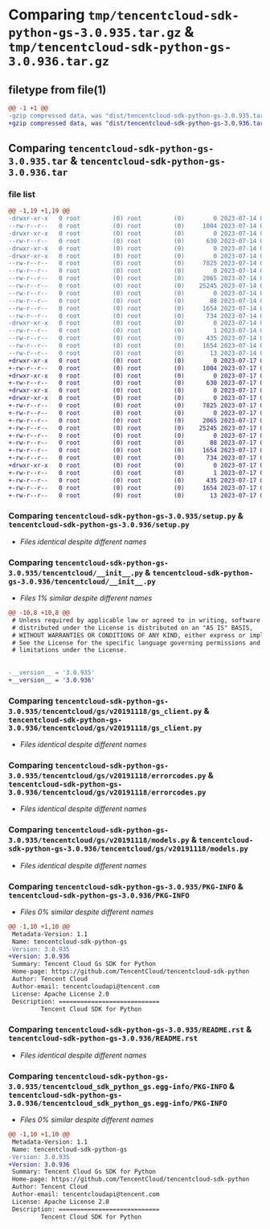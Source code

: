 # Comparing `tmp/tencentcloud-sdk-python-gs-3.0.935.tar.gz` & `tmp/tencentcloud-sdk-python-gs-3.0.936.tar.gz`

## filetype from file(1)

```diff
@@ -1 +1 @@
-gzip compressed data, was "dist/tencentcloud-sdk-python-gs-3.0.935.tar", last modified: Fri Jul 14 00:31:23 2023, max compression
+gzip compressed data, was "dist/tencentcloud-sdk-python-gs-3.0.936.tar", last modified: Mon Jul 17 00:25:49 2023, max compression
```

## Comparing `tencentcloud-sdk-python-gs-3.0.935.tar` & `tencentcloud-sdk-python-gs-3.0.936.tar`

### file list

```diff
@@ -1,19 +1,19 @@
-drwxr-xr-x   0 root         (0) root         (0)        0 2023-07-14 00:31:23.000000 tencentcloud-sdk-python-gs-3.0.935/
--rw-r--r--   0 root         (0) root         (0)     1004 2023-07-14 00:31:22.000000 tencentcloud-sdk-python-gs-3.0.935/setup.py
-drwxr-xr-x   0 root         (0) root         (0)        0 2023-07-14 00:31:23.000000 tencentcloud-sdk-python-gs-3.0.935/tencentcloud/
--rw-r--r--   0 root         (0) root         (0)      630 2023-07-14 00:31:22.000000 tencentcloud-sdk-python-gs-3.0.935/tencentcloud/__init__.py
-drwxr-xr-x   0 root         (0) root         (0)        0 2023-07-14 00:31:23.000000 tencentcloud-sdk-python-gs-3.0.935/tencentcloud/gs/
-drwxr-xr-x   0 root         (0) root         (0)        0 2023-07-14 00:31:23.000000 tencentcloud-sdk-python-gs-3.0.935/tencentcloud/gs/v20191118/
--rw-r--r--   0 root         (0) root         (0)     7825 2023-07-14 00:31:22.000000 tencentcloud-sdk-python-gs-3.0.935/tencentcloud/gs/v20191118/gs_client.py
--rw-r--r--   0 root         (0) root         (0)        0 2023-07-14 00:31:22.000000 tencentcloud-sdk-python-gs-3.0.935/tencentcloud/gs/v20191118/__init__.py
--rw-r--r--   0 root         (0) root         (0)     2065 2023-07-14 00:31:22.000000 tencentcloud-sdk-python-gs-3.0.935/tencentcloud/gs/v20191118/errorcodes.py
--rw-r--r--   0 root         (0) root         (0)    25245 2023-07-14 00:31:22.000000 tencentcloud-sdk-python-gs-3.0.935/tencentcloud/gs/v20191118/models.py
--rw-r--r--   0 root         (0) root         (0)        0 2023-07-14 00:31:22.000000 tencentcloud-sdk-python-gs-3.0.935/tencentcloud/gs/__init__.py
--rw-r--r--   0 root         (0) root         (0)       88 2023-07-14 00:31:23.000000 tencentcloud-sdk-python-gs-3.0.935/setup.cfg
--rw-r--r--   0 root         (0) root         (0)     1654 2023-07-14 00:31:23.000000 tencentcloud-sdk-python-gs-3.0.935/PKG-INFO
--rw-r--r--   0 root         (0) root         (0)      734 2023-07-14 00:31:22.000000 tencentcloud-sdk-python-gs-3.0.935/README.rst
-drwxr-xr-x   0 root         (0) root         (0)        0 2023-07-14 00:31:23.000000 tencentcloud-sdk-python-gs-3.0.935/tencentcloud_sdk_python_gs.egg-info/
--rw-r--r--   0 root         (0) root         (0)        1 2023-07-14 00:31:23.000000 tencentcloud-sdk-python-gs-3.0.935/tencentcloud_sdk_python_gs.egg-info/dependency_links.txt
--rw-r--r--   0 root         (0) root         (0)      435 2023-07-14 00:31:23.000000 tencentcloud-sdk-python-gs-3.0.935/tencentcloud_sdk_python_gs.egg-info/SOURCES.txt
--rw-r--r--   0 root         (0) root         (0)     1654 2023-07-14 00:31:23.000000 tencentcloud-sdk-python-gs-3.0.935/tencentcloud_sdk_python_gs.egg-info/PKG-INFO
--rw-r--r--   0 root         (0) root         (0)       13 2023-07-14 00:31:23.000000 tencentcloud-sdk-python-gs-3.0.935/tencentcloud_sdk_python_gs.egg-info/top_level.txt
+drwxr-xr-x   0 root         (0) root         (0)        0 2023-07-17 00:25:49.000000 tencentcloud-sdk-python-gs-3.0.936/
+-rw-r--r--   0 root         (0) root         (0)     1004 2023-07-17 00:25:48.000000 tencentcloud-sdk-python-gs-3.0.936/setup.py
+drwxr-xr-x   0 root         (0) root         (0)        0 2023-07-17 00:25:49.000000 tencentcloud-sdk-python-gs-3.0.936/tencentcloud/
+-rw-r--r--   0 root         (0) root         (0)      630 2023-07-17 00:25:48.000000 tencentcloud-sdk-python-gs-3.0.936/tencentcloud/__init__.py
+drwxr-xr-x   0 root         (0) root         (0)        0 2023-07-17 00:25:49.000000 tencentcloud-sdk-python-gs-3.0.936/tencentcloud/gs/
+drwxr-xr-x   0 root         (0) root         (0)        0 2023-07-17 00:25:49.000000 tencentcloud-sdk-python-gs-3.0.936/tencentcloud/gs/v20191118/
+-rw-r--r--   0 root         (0) root         (0)     7825 2023-07-17 00:25:48.000000 tencentcloud-sdk-python-gs-3.0.936/tencentcloud/gs/v20191118/gs_client.py
+-rw-r--r--   0 root         (0) root         (0)        0 2023-07-17 00:25:48.000000 tencentcloud-sdk-python-gs-3.0.936/tencentcloud/gs/v20191118/__init__.py
+-rw-r--r--   0 root         (0) root         (0)     2065 2023-07-17 00:25:48.000000 tencentcloud-sdk-python-gs-3.0.936/tencentcloud/gs/v20191118/errorcodes.py
+-rw-r--r--   0 root         (0) root         (0)    25245 2023-07-17 00:25:48.000000 tencentcloud-sdk-python-gs-3.0.936/tencentcloud/gs/v20191118/models.py
+-rw-r--r--   0 root         (0) root         (0)        0 2023-07-17 00:25:48.000000 tencentcloud-sdk-python-gs-3.0.936/tencentcloud/gs/__init__.py
+-rw-r--r--   0 root         (0) root         (0)       88 2023-07-17 00:25:49.000000 tencentcloud-sdk-python-gs-3.0.936/setup.cfg
+-rw-r--r--   0 root         (0) root         (0)     1654 2023-07-17 00:25:49.000000 tencentcloud-sdk-python-gs-3.0.936/PKG-INFO
+-rw-r--r--   0 root         (0) root         (0)      734 2023-07-17 00:25:48.000000 tencentcloud-sdk-python-gs-3.0.936/README.rst
+drwxr-xr-x   0 root         (0) root         (0)        0 2023-07-17 00:25:49.000000 tencentcloud-sdk-python-gs-3.0.936/tencentcloud_sdk_python_gs.egg-info/
+-rw-r--r--   0 root         (0) root         (0)        1 2023-07-17 00:25:48.000000 tencentcloud-sdk-python-gs-3.0.936/tencentcloud_sdk_python_gs.egg-info/dependency_links.txt
+-rw-r--r--   0 root         (0) root         (0)      435 2023-07-17 00:25:49.000000 tencentcloud-sdk-python-gs-3.0.936/tencentcloud_sdk_python_gs.egg-info/SOURCES.txt
+-rw-r--r--   0 root         (0) root         (0)     1654 2023-07-17 00:25:48.000000 tencentcloud-sdk-python-gs-3.0.936/tencentcloud_sdk_python_gs.egg-info/PKG-INFO
+-rw-r--r--   0 root         (0) root         (0)       13 2023-07-17 00:25:48.000000 tencentcloud-sdk-python-gs-3.0.936/tencentcloud_sdk_python_gs.egg-info/top_level.txt
```

### Comparing `tencentcloud-sdk-python-gs-3.0.935/setup.py` & `tencentcloud-sdk-python-gs-3.0.936/setup.py`

 * *Files identical despite different names*

### Comparing `tencentcloud-sdk-python-gs-3.0.935/tencentcloud/__init__.py` & `tencentcloud-sdk-python-gs-3.0.936/tencentcloud/__init__.py`

 * *Files 1% similar despite different names*

```diff
@@ -10,8 +10,8 @@
 # Unless required by applicable law or agreed to in writing, software
 # distributed under the License is distributed on an "AS IS" BASIS,
 # WITHOUT WARRANTIES OR CONDITIONS OF ANY KIND, either express or implied.
 # See the License for the specific language governing permissions and
 # limitations under the License.
 
 
-__version__ = '3.0.935'
+__version__ = '3.0.936'
```

### Comparing `tencentcloud-sdk-python-gs-3.0.935/tencentcloud/gs/v20191118/gs_client.py` & `tencentcloud-sdk-python-gs-3.0.936/tencentcloud/gs/v20191118/gs_client.py`

 * *Files identical despite different names*

### Comparing `tencentcloud-sdk-python-gs-3.0.935/tencentcloud/gs/v20191118/errorcodes.py` & `tencentcloud-sdk-python-gs-3.0.936/tencentcloud/gs/v20191118/errorcodes.py`

 * *Files identical despite different names*

### Comparing `tencentcloud-sdk-python-gs-3.0.935/tencentcloud/gs/v20191118/models.py` & `tencentcloud-sdk-python-gs-3.0.936/tencentcloud/gs/v20191118/models.py`

 * *Files identical despite different names*

### Comparing `tencentcloud-sdk-python-gs-3.0.935/PKG-INFO` & `tencentcloud-sdk-python-gs-3.0.936/PKG-INFO`

 * *Files 0% similar despite different names*

```diff
@@ -1,10 +1,10 @@
 Metadata-Version: 1.1
 Name: tencentcloud-sdk-python-gs
-Version: 3.0.935
+Version: 3.0.936
 Summary: Tencent Cloud Gs SDK for Python
 Home-page: https://github.com/TencentCloud/tencentcloud-sdk-python
 Author: Tencent Cloud
 Author-email: tencentcloudapi@tencent.com
 License: Apache License 2.0
 Description: ============================
         Tencent Cloud SDK for Python
```

### Comparing `tencentcloud-sdk-python-gs-3.0.935/README.rst` & `tencentcloud-sdk-python-gs-3.0.936/README.rst`

 * *Files identical despite different names*

### Comparing `tencentcloud-sdk-python-gs-3.0.935/tencentcloud_sdk_python_gs.egg-info/PKG-INFO` & `tencentcloud-sdk-python-gs-3.0.936/tencentcloud_sdk_python_gs.egg-info/PKG-INFO`

 * *Files 0% similar despite different names*

```diff
@@ -1,10 +1,10 @@
 Metadata-Version: 1.1
 Name: tencentcloud-sdk-python-gs
-Version: 3.0.935
+Version: 3.0.936
 Summary: Tencent Cloud Gs SDK for Python
 Home-page: https://github.com/TencentCloud/tencentcloud-sdk-python
 Author: Tencent Cloud
 Author-email: tencentcloudapi@tencent.com
 License: Apache License 2.0
 Description: ============================
         Tencent Cloud SDK for Python
```

